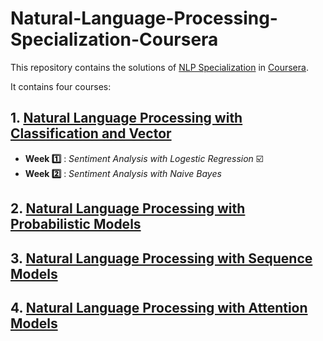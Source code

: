 # Natural-Language-Processing-Specialization-Coursera

This repository contains the solutions of [NLP Specialization](https://www.coursera.org/specializations/natural-language-processing) in [Coursera](https://www.coursera.org/).

It contains four courses:
 ## 1. [Natural Language Processing with Classification and Vector](https://www.coursera.org/learn/classification-vector-spaces-in-nlp)
 
 - **Week :one:** : *Sentiment Analysis with Logestic Regression* :ballot_box_with_check:
 - **Week :two:** : *Sentiment Analysis with Naive Bayes* 
    
    
 ## 2. [Natural Language Processing with Probabilistic Models](https://www.coursera.org/learn/probabilistic-models-in-nlp)
 
 
 ## 3. [Natural Language Processing with Sequence Models](https://www.coursera.org/learn/sequence-models-in-nlp)
 
 
 ## 4. [Natural Language Processing with Attention Models](https://www.coursera.org/learn/attention-models-in-nlp)

 
